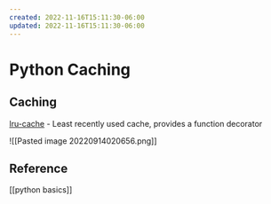```yaml
---
created: 2022-11-16T15:11:30-06:00
updated: 2022-11-16T15:11:30-06:00
---
```

# Python Caching

## Caching
[lru-cache](https://realpython.com/lru-cache-python/) - Least recently used cache, provides a function decorator

![[Pasted image 20220914020656.png]]

## Reference
[[python basics]]